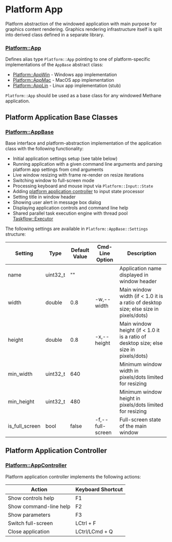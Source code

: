 # Platform App

Platform abstraction of the windowed application with main purpose for graphics content rendering.
Graphics rendering infrastructure itself is split into derived class defined in a separate library.

### [Platform::App](Include/Methane/Platform/App.h)

Defines alias type `Platform::App` pointing to one of platform-specific implementations of the `AppBase` abstract class:
- [Platform::AppWin](Include/Methane/Platform/Windows/AppWin.h) - Windows app implementation
- [Platform::AppMac](Include/Methane/Platform/MacOS/AppMac.hh) - MacOS app implementation
- [Platform::AppLin](Include/Methane/Platform/Linux/AppLin.h) - Linux app implementation (stub)

`Platform::App` should be used as a base class for any windowed Methane application.

## Platform Application Base Classes

### [Platform::AppBase](Include/Methane/Platform/AppBase.h)

Base interface and platform-abstraction implementation of the application class with the following functionality:
- Initial application settings setup (see table below)
- Running application with a given command line arguments and parsing platform app settings from cmd arguments
- Live window resizing with frame re-render on resize iterations
- Switching window to full-screen mode
- Processing keyboard and mouse input via `Platform::Input::State`
- Adding [platform application controller](#platform-application-controller) to input state processor
- Setting title in window header
- Showing user alert in message box dialog
- Displaying application controls and command line help
- Shared parallel task execution engine with thread pool [Taskflow::Executor](../../../Externals/TaskFlow)

The following settings are available in `Platform::AppBase::Settings` structure:

| Setting        | Type     | Default Value | Cmd-Line Option  | Description           |
|----------------|----------|---------------|------------------|-----------------------|
| name           | uint32_t | ""            |                  | Application name displayed in window header |
| width          | double   | 0.8           | -w,--width       | Main window width  (if < 1.0 it is a ratio of desktop size; else size in pixels/dots) |
| height         | double   | 0.8           | -x,--height      | Main window height (if < 1.0 it is a ratio of desktop size; else size in pixels/dots) |
| min_width      | uint32_t | 640           |                  | Minimum window width in pixels/dots limited for resizing |
| min_height     | uint32_t | 480           |                  | Minimum window height in pixels/dots limited for resizing |      
| is_full_screen | bool     | false         | -f,--full-screen | Full-screen state of the main window |

## Platform Application Controller

### [Platform::AppController](Include/Methane/Platform/AppController.h)

Platform application controller implements the following actions:

| Action                 | Keyboard Shortcut   |
|------------------------|---------------------|
| Show controls help     | F1                  |
| Show command-line help | F2                  |
| Show parameters        | F3                  |
| Switch full-screen     | LCtrl + F             |
| Close application      | LCtrl/LCmd + Q        |
